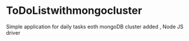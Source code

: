 # ToDoListwithmongocluster

Simple application for daily tasks eoth mongoDB cluster added , Node JS driver

